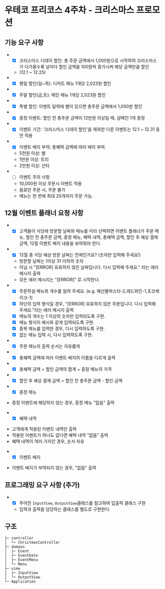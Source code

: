 # 우테코 프리코스 4주차 - 크리스마스 프로모션

## 기능 요구 사항

+
    - [x] 크리스마스 디데이 할인: 총 주문 금액에서 1,000원으로 시작하여 크리스마스가 다가올수록 날마다 할인 금액을 100원씩 증가시켜 해당 금액만큼 할인
    - (12.1 ~ 12.25)

+
    - [x] 평일 할인(일~목): 디저트 메뉴 1개당 2,023원 할인
+
    - [x] 주말 할인(금,토): 메인 메뉴 1개당 2,023원 할인
+
    - [x] 특별 할인: 이벤트 달력에 별이 있으면 총주문 금액에서 1,000원 할인
+
    - [x] 증정 이벤트: 할인 전 총주문 금액이 12만원 이상일 때, 샴페인 1개 증정
+
    - [x] 이벤트 기간: '크리스마스 디데이 할인'을 제외한 다른 이벤트는 12.1 ~ 12.31 동안 적용

+
    - [x] 이벤트 배지 부여: 총혜택 금액에 따라 배지 부여.
    - 5천원 이상: 별
    - 1만원 이상: 트리
    - 2만원 이상: 산타
+
    - [ ] 이벤트 주의 사항
    - 10,000원 이상 주문시 이벤트 적용
    - 음료만 주문 시, 주문 불가
    - 메뉴는 한 번에 최대 20개까지 주문 가능.

## 12월 이벤트 플래너 요청 사항

+
    - [x] 고객들이 식당에 방문할 날짜와 메뉴를 미리 선택하면 이벤트 플래너가 주문 메뉴, 할인 전 총주문 금액, 증정 메뉴, 혜택 내역, 총혜택 금액, 할인 후 예상 결제 금액, 12월 이벤트 배지 내용을
      보여줘야 한다.
+
    - [X] 12월 중 식당 예상 방문 날짜는 언제인가요? (숫자만 입력해 주세요!)
    - 방문할 날짜는 1이상 31 이하의 숫자
    - 아닐 시 "[ERROR] 유효하지 않은 날짜입니다. 다시 입력해 주세요." 라는 에러 메시지 출력
    - 모든 에러 메시지는 "[ERROR]" 로 시작한다.
+
    - [x] 주문하실 메뉴와 개수를 알려 주세요. (e.g. 해산물파스타-2,레드와인-1,초코케이크-1)
    - [x] 하단의 입력 형식일 경우, "[ERROR] 유효하지 않은 주문입니다. 다시 입력해 주세요."라는 에러 메시지 출력
    - [x] 메뉴의 개수는 1 이상의 숫자만 입력되도록 구현.
    - [x] 메뉴 형식이 예시와 같게 입력되도록 구현.
    - [x] 중복 메뉴를 입력한 경우, 다시 입력하도록 구현.
    - [x] 없는 메뉴 입력 시, 다시 입력하도록 구현.
+
    - [x] 주문 메뉴의 출력 순서는 자유롭게
+
    - [x] 총혜택 금액에 따라 이벤트 배지의 이름을 다르게 출력
+
    - [x] 총혜택 금액 = 할인 금액의 합계 + 증정 메뉴의 가격
+
    - [x] 할인 후 예상 결제 금액 = 할인 전 총주문 금액 - 할인 금액
+
    - [x] 증정 메뉴

- 증정 이벤트에 해당하지 않는 경우, 증정 메뉴 "없음" 출력

+
    - [x] 혜택 내역

- 고객에게 적용된 이벤트 내역만 출력
- 적용된 이벤트가 하나도 없다면 혜택 내역 "없음" 출력
- 혜택 내역이 여러 가지인 경우, 순서 자유

+
    - [x] 이벤트 배지

- 이벤트 배지가 부여되지 않는 경우, "없음" 출력

## 프로그래밍 요구 사항 (추가)

+
    - [X] 주어진 ```InputView```, ```OutputView```클래스를 참고하여 입출력 클래스 구현
    - 입력과 출력을 담당하는 클래스를 별도로 구현한다.

## 구조

```text
├─ controller
│  └─ ChristmasController
├─ domain
│  ├─ Event
│  ├─ EventDate
│  ├─ EventMenu
│  └─ Menu
├─ view
│  ├─ InputView
│  └─ OutputView
└─ Application
```